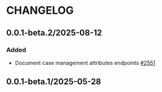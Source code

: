# CHANGELOG

## 0.0.1-beta.2/2025-08-12

### Added
* Document case management attributes endpoints [#2551](https://github.com/DataDog/datadog-api-client-typescript/pull/2551)

## 0.0.1-beta.1/2025-05-28
